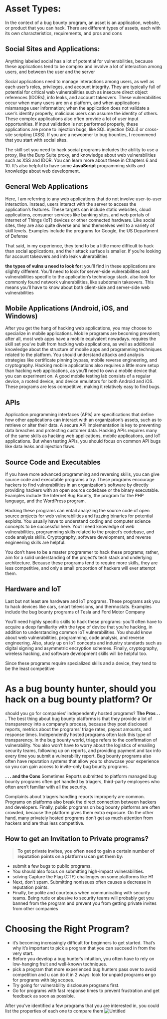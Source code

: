 # Asset Types:
In the context of a bug bounty program, an asset is an application, website,
or product that you can hack. There are different types of assets, each with
its own characteristics, requirements, and pros and cons
## Social Sites and Applications:
Anything labeled social has a lot of potential for vulnerabilities, because
these applications tend to be complex and involve a lot of interaction among
users, and between the user and the server

Social applications need to manage interactions among users, as well as each user’s roles, privileges, and account integrity. They are typically full of potential for critical web vulnerabilities such as insecure direct object references (IDORs), info leaks, and account takeovers. 
These vulnerabilities occur when many users are on a platform, and when applications mismanage user information; when the application does not validate a user’s identity properly, malicious users can assume the identity of others.
These complex applications also often provide a lot of user input
opportunities. If input validation is not performed properly, these applications are prone to injection bugs, like SQL injection (SQLi) or cross-site
scripting (XSS).
If you are a newcomer to bug bounties, I recommend that you start with
social sites.

The skill set you need to hack social programs includes the ability to
use a proxy, like the Burp Suite proxy, and knowledge about web vulnerabilities such as XSS and IDOR. You can learn more about these in Chapters 6 and 10. It’s also helpful to have some **JavaScript** programming skills and knowledge about web development.

## General Web Applications

Here, I am referring to any web applications that do not involve user-to-user interaction.
Instead, users interact with the server to access the application’s features.
These targets can include static websites, cloud applications, consumer services like banking sites, and web portals of Internet of Things (IoT) devices or other connected hardware. Like social sites, they are also quite diverse and lend themselves well to a variety of skill levels.
Examples include the programs for Google, the US Department of Defense

That said, in my experience, they tend to be a little more difficult to hack than social applications, and their attack surface is smaller. 
If you’re looking for account takeovers and info leak vulnerabilities

**the types of vulns u need to look for:** you’ll find in these applications are slightly different. You’ll need to look for server-side vulnerabilities and vulnerabilities specific to the application’s technology stack.
also look for commonly found network vulnerabilities, like subdomain takeovers. This means you’ll have to know about both client-side and server-side web vulnerabilities
## Mobile Applications (Android, iOS, and Windows)
After you get the hang of hacking web applications, you may choose to specialize in mobile applications. Mobile programs are becoming prevalent; after
all, most web apps have a mobile equivalent nowadays.
requires the skill set you’ve built from hacking web applications, as well as additional knowledge about the structure of mobile apps and programming techniques related to the platform.
You should understand attacks and analysis strategies like certificate pinning bypass, mobile reverse engineering, and cryptography.
Hacking mobile applications also requires a little more setup than
hacking web applications, as you’ll need to own a mobile device that you
can experiment on. A good mobile testing lab consists of a regular device,
a rooted device, and device emulators for both Android and iOS. These programs are less competitive, making it relatively easy to find bugs.

## **APIs**
Application programming interfaces (APIs) are specifications that define how other applications can interact with an organization’s assets, such as to retrieve or alter their data. A secure API implementation is key to preventing data breaches and protecting customer
data.
Hacking APIs requires many of the same skills as hacking web applications, mobile applications, and IoT applications. 
But when testing APIs, you should focus on common API bugs like data leaks and injection flaws.

## Source Code and Executables
If you have more advanced programming and reversing skills, you can give
source code and executable programs a try. These programs encourage hackers
to find vulnerabilities in an organization’s software by directly providing
hackers with an open source codebase or the binary executable. Examples
include the Internet Bug Bounty, the program for the PHP language, and
the WordPress program.

Hacking these programs can entail analyzing the source code of open
source projects for web vulnerabilities and fuzzing binaries for potential
exploits. You usually have to understand coding and computer science concepts to be successful here. You’ll need knowledge of web vulnerabilities,
programming skills related to the project’s codebase, and code analysis
skills. Cryptography, software development, and reverse engineering skills
are helpful. 

You don’t have to be a master programmer to hack these programs; rather, aim for a solid understanding of the project’s tech stack and underlying architecture. Because
these programs tend to require more skills, they are less competitive, and
only a small proportion of hackers will ever attempt them.

## Hardware and IoT
Last but not least are hardware and IoT programs. These programs ask you to
hack devices like cars, smart televisions, and thermostats. Examples include
the bug bounty programs of Tesla and Ford Motor Company

You’ll need highly specific skills to hack these programs: you’ll often
have to acquire a deep familiarity with the type of device that you’re hacking, in addition to understanding common IoT vulnerabilities. You should know about web vulnerabilities, programming, code analysis, and reverse
engineering. Also, study up on IoT concepts and industry standards such as
digital signing and asymmetric encryption schemes. Finally, cryptography,
wireless hacking, and software development skills will be helpful too.

Since these programs require specialized skills and a device, they tend
to be the least competitive

# As a bug bounty hunter, should you hack on a bug bounty platform? Or
should you go for companies’ independently hosted programs?
**The Pros . . .**
The best thing about bug bounty platforms is that they provide a lot of
transparency into a company’s process, because they post disclosed reports,
metrics about the programs’ triage rates, payout amounts, and response
times. Independently hosted programs often lack this type of transparency.
In the bug bounty world, triage refers to the confirmation of vulnerability.
You also won’t have to worry about the logistics of emailing security
teams, following up on reports, and providing payment and tax info every
time you submit a vulnerability report. Bug bounty programs also often
have reputation systems that allow you to showcase your experience so you
can gain access to invite-only bug bounty programs.

**. . . and the Cons**
Sometimes Reports submitted to platform managed bug bounty programs often get handled by triagers, third-party employees who often aren’t familiar with all the security.

Complaints about triagers handling reports improperly are common.
Programs on platforms also break the direct connection between hackers and developers.
Finally, public programs on bug bounty platforms are often crowded, because the platform gives them extra exposure. On the other hand, many privately hosted programs don’t get as much attention from hackers and are thus less competitive.
## How to get an Invitation to Private programs?
> **To get private invites, you often need to gain a certain number of reputation points on a platform u can get them by:**

- submit a few bugs to public programs.
- You should also focus on submitting high-impact vulnerabilities.
- solving Capture the Flag (CTF) challenges on some platforms like H1
- Next, don’t spam. Submitting nonissues often causes a decrease in reputation points.
- Finally, be polite and courteous when communicating with security teams. 
Being rude or abusive to security teams will probably get you banned
from the program and prevent you from getting private invites from other
companies

# Choosing the Right Program?
- it’s becoming increasingly difficult for beginners to get started.
	That’s why it’s important to pick a program that you can succeed in from
	the very start.
- Before you develop a bug hunter’s intuition, you often have to rely on low-hanging fruit and well-known techniques.
- pick a program that more experienced bug hunters pass over to avoid competition and u can do it in 2 ways: look for unpaid programs **or** go for programs with big scopes.
- Try going for vulnerability disclosure programs first.
- Go for programs with fast response times to prevent frustration and
get feedback as soon as possible.

After you’ve identified a few programs that you are interested in, you could
list the properties of each one to compare them
![Untitled](Gitbook/WebSec/Images/Untitled.png)

